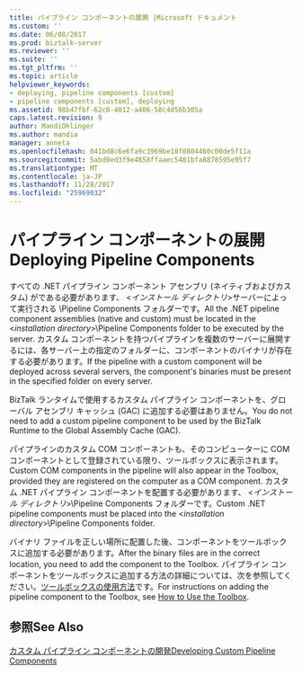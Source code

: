 ```yaml
---
title: パイプライン コンポーネントの展開 |Microsoft ドキュメント
ms.custom: ''
ms.date: 06/08/2017
ms.prod: biztalk-server
ms.reviewer: ''
ms.suite: ''
ms.tgt_pltfrm: ''
ms.topic: article
helpviewer_keywords:
- deploying, pipeline components [custom]
- pipeline components [custom], deploying
ms.assetid: 98b47fbf-62c0-4012-a406-58c4d56b305a
caps.latest.revision: 9
author: MandiOhlinger
ms.author: mandia
manager: anneta
ms.openlocfilehash: 041bd8c6e6fa9c3969be18f0804460c00de5f11a
ms.sourcegitcommit: 5abd0ed3f9e4858ffaaec5481bfa8878595e95f7
ms.translationtype: MT
ms.contentlocale: ja-JP
ms.lasthandoff: 11/28/2017
ms.locfileid: "25969032"
---
```

# <a name="deploying-pipeline-components"></a><span data-ttu-id="2ad7d-102">パイプライン コンポーネントの展開</span><span class="sxs-lookup"><span data-stu-id="2ad7d-102">Deploying Pipeline Components</span></span>
<span data-ttu-id="2ad7d-103">すべての .NET パイプライン コンポーネント アセンブリ (ネイティブおよびカスタム) がである必要があります、 \<*インストール ディレクトリ*\>サーバーによって実行される \Pipeline Components フォルダーです。</span><span class="sxs-lookup"><span data-stu-id="2ad7d-103">All the .NET pipeline component assemblies (native and custom) must be located in the \<*installation directory*\>\Pipeline Components folder to be executed by the server.</span></span> <span data-ttu-id="2ad7d-104">カスタム コンポーネントを持つパイプラインを複数のサーバーに展開するには、各サーバー上の指定のフォルダーに、コンポーネントのバイナリが存在する必要があります。</span><span class="sxs-lookup"><span data-stu-id="2ad7d-104">If the pipeline with a custom component will be deployed across several servers, the component's binaries must be present in the specified folder on every server.</span></span>  
  
 <span data-ttu-id="2ad7d-105">BizTalk ランタイムで使用するカスタム パイプライン コンポーネントを、グローバル アセンブリ キャッシュ (GAC) に追加する必要はありません。</span><span class="sxs-lookup"><span data-stu-id="2ad7d-105">You do not need to add a custom pipeline component to be used by the BizTalk Runtime to the Global Assembly Cache (GAC).</span></span>  
  
 <span data-ttu-id="2ad7d-106">パイプラインのカスタム COM コンポーネントも、そのコンピューターに COM コンポーネントとして登録されている限り、ツールボックスに表示されます。</span><span class="sxs-lookup"><span data-stu-id="2ad7d-106">Custom COM components in the pipeline will also appear in the Toolbox, provided they are registered on the computer as a COM component.</span></span> <span data-ttu-id="2ad7d-107">カスタム .NET パイプライン コンポーネントを配置する必要があります、 \<*インストール ディレクトリ*\>\Pipeline Components フォルダーです。</span><span class="sxs-lookup"><span data-stu-id="2ad7d-107">Custom .NET pipeline components must be placed into the \<*installation directory*\>\Pipeline Components folder.</span></span>  
  
 <span data-ttu-id="2ad7d-108">バイナリ ファイルを正しい場所に配置した後、コンポーネントをツールボックスに追加する必要があります。</span><span class="sxs-lookup"><span data-stu-id="2ad7d-108">After the binary files are in the correct location, you need to add the component to the Toolbox.</span></span> <span data-ttu-id="2ad7d-109">パイプライン コンポーネントをツールボックスに追加する方法の詳細については、次を参照してください。[ツールボックスの使用方法](../core/how-to-use-the-toolbox.md)です。</span><span class="sxs-lookup"><span data-stu-id="2ad7d-109">For instructions on adding the pipeline component to the Toolbox, see [How to Use the Toolbox](../core/how-to-use-the-toolbox.md).</span></span>  
  
## <a name="see-also"></a><span data-ttu-id="2ad7d-110">参照</span><span class="sxs-lookup"><span data-stu-id="2ad7d-110">See Also</span></span>  
 [<span data-ttu-id="2ad7d-111">カスタム パイプライン コンポーネントの開発</span><span class="sxs-lookup"><span data-stu-id="2ad7d-111">Developing Custom Pipeline Components</span></span>](../core/developing-custom-pipeline-components.md)